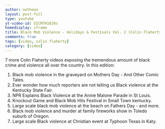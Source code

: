 ```yaml
---
author: nethoax
layout: post-full
type: youtube
yt-video-id: 5ICM7H16J8s
homedisplay: iframe
title: Black Mob Violence - Holidays & Festivals Vol. 2 (Colin Flaherty Compilation 96)
comments: true
tags: [video, colin flaherty]
category: [video]
---
```


7 more Colin Flaherty videos exposing the tremendous amount of black crime and violence all over the country. In this edition:

1. Black mob violence in the graveyard on Mothers Day - And Other Comic Tales.
2. Ever wonder how much reporters are not telling us Black violence at the Kentucky State Fair.
3. NPR Explains Black Violence at the Annie Malone Parade in St Louis.
4. Knockout Game and Black Mob Hits Festival in Small Town kentucky.
5. Large scale black mob violence at the beach on Fathers Day - and more.
6. Black mob violence and murder at family fireworks show in Toledo suburb of Oregon.
7. Large scale Black violence at Christian event at Typhoon Texas in Katy.
